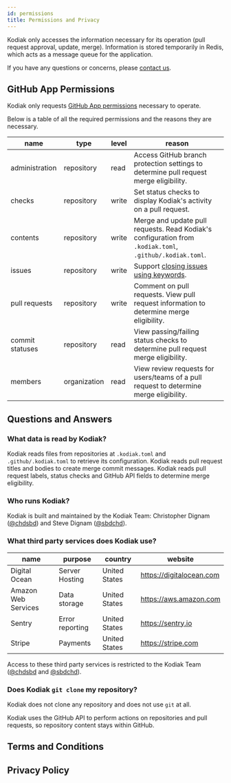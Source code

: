 ```yaml
---
id: permissions
title: Permissions and Privacy
---
```


Kodiak only accesses the information necessary for its operation (pull request approval, update, merge). Information is stored temporarily in Redis, which acts as a message queue for the application.

If you have any questions or concerns, please [contact us](/help).

## GitHub App Permissions

Kodiak only requests [GitHub App permissions](https://developer.github.com/apps/building-github-apps/creating-github-apps-using-url-parameters/#github-app-permissions) necessary to operate.

Below is a table of all the required permissions and the reasons they are necessary.

| name            | type         | level | reason                                                                                                   |
| --------------- | ------------ | ----- | -------------------------------------------------------------------------------------------------------- |
| administration  | repository   | read  | Access GitHub branch protection settings to determine pull request merge eligibility.                    |
| checks          | repository   | write | Set status checks to display Kodiak's activity on a pull request.                                        |
| contents        | repository   | write | Merge and update pull requests. Read Kodiak's configuration from `.kodiak.toml`, `.github/.kodiak.toml`. |
| issues          | repository   | write | Support [closing issues using keywords][issue-keywords].                                                 |
| pull requests   | repository   | write | Comment on pull requests. View pull request information to determine merge eligibility.                  |
| commit statuses | repository   | read  | View passing/failing status checks to determine pull request merge eligibility.                          |
| members         | organization | read  | View review requests for users/teams of a pull request to determine merge eligibility.                   |

[issue-keywords]: https://help.github.com/en/articles/closing-issues-using-keywords

## Questions and Answers

### What data is read by Kodiak?

Kodiak reads files from repositories at `.kodiak.toml` and `.github/.kodiak.toml` to retrieve its configuration. Kodiak reads pull request titles and bodies to create merge commit messages. Kodiak reads pull request labels, status checks and GitHub API fields to determine merge eligibility.

### Who runs Kodiak?

Kodiak is built and maintained by the Kodiak Team: Christopher Dignam ([@chdsbd](https://github.com/chdsbd)) and Steve Dignam ([@sbdchd](https://github.com/sbdchd)).

### What third party services does Kodiak use?

| name                | purpose         | country       | website                  |
| ------------------- | --------------- | ------------- | ------------------------ |
| Digital Ocean       | Server Hosting  | United States | https://digitalocean.com |
| Amazon Web Services | Data storage    | United States | https://aws.amazon.com   |
| Sentry              | Error reporting | United States | https://sentry.io        |
| Stripe              | Payments        | United States | https://stripe.com       |

Access to these third party services is restricted to the Kodiak Team ([@chdsbd](https://github.com/chdsbd) and [@sbdchd](https://github.com/sbdchd)).

### Does Kodiak `git clone` my repository?

Kodiak does not clone any repository and does not use `git` at all.

Kodiak uses the GitHub API to perform actions on repositories and pull requests, so repository content stays within GitHub.

## Terms and Conditions

## Privacy Policy

